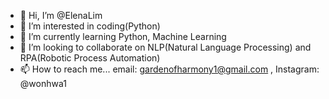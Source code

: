 - 👋 Hi, I’m @ElenaLim
- 👀 I’m interested in coding(Python)
- 🌱 I’m currently learning Python, Machine Learning
- 💞️ I’m looking to collaborate on NLP(Natural Language Processing) and RPA(Robotic Process Automation)
- 📫 How to reach me... email: gardenofharmony1@gmail.com , Instagram: @wonhwa1

<!---
ElenaLim/ElenaLim is a ✨ special ✨ repository because its `README.md` (this file) appears on your GitHub profile.
You can click the Preview link to take a look at your changes.
--->
